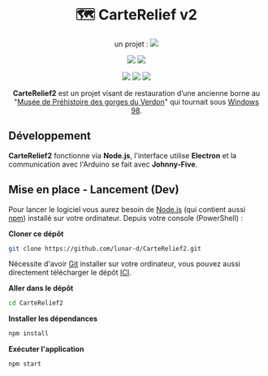 <h1 align="center">🗺️ CarteRelief v2</h1>
<p align="center">
un projet :
 <img src="https://rawgit.com/leoweigand/electron-arduino-quickstart/master/poster.png" />
 </p>
<p align="center">
    <img src="https://img.shields.io/badge/R%C3%A9alis%C3%A9%20par-Un%20brony%20%F0%9F%A6%84-red.svg?style=for-the-badge" />
    <img src="https://img.shields.io/badge/Fait%20avec-NODE.JS-important.svg?style=for-the-badge" />
</p>
<p align="center">
    <img src="https://img.shields.io/badge/Utilise-CSS-informational.svg?style=for-the-badge" />
        <img src="https://img.shields.io/badge/Utilise-HTML-informational.svg?style=for-the-badge" />
            <img src="https://img.shields.io/badge/Utilise-JS-informational.svg?style=for-the-badge" />
</p>

<p align="center"><b>CarteRelief2</b> est un projet visant de restauration d’une ancienne borne au "<u>Musée de Préhistoire des gorges du Verdon</u>" qui tournait sous <u>Windows 98</u>.</p>

## Développement
**CarteRelief2** fonctionne via **Node.js**, l'interface utilise **Electron** et
la communication avec l'Arduino se fait avec **Johnny-Five**.

## Mise en place - Lancement (Dev)

Pour lancer le logiciel vous aurez besoin de [Node.js](https://nodejs.org/en/download/) (qui contient aussi [npm](http://npmjs.com)) installé sur votre ordinateur.
Depuis votre console (PowerShell) :

__**Cloner ce dépôt**__
```bash
git clone https://github.com/lunar-d/CarteRelief2.git
```
Nécessite d'avoir [Git](https://git-scm.com) installer sur votre ordinateur, vous pouvez aussi directement télécharger le dépôt [ICI](https://github.com/lunar-d/CarteRelief2/archive/master.zip).

__**Aller dans le dépôt**__
```bash
cd CarteRelief2
```
__**Installer les dépendances**__
```bash
npm install
```
__**Exécuter l'application**__
```bash
npm start
```
